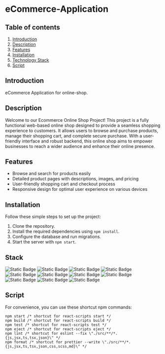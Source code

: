 # eCommerce-Application

## Table of contents
1. [Introduction](#introduction)
2. [Description](#description)
3. [Features](#features)
4. [Installation](#installation)
5. [Technology Stack](#stack)
6. [Script](#script)

## Introduction
eCommerce Application for online-shop.

## Description
Welcome to our Ecommerce Online Shop Project! This project is a fully functional web-based online shop designed to provide a seamless shopping experience to customers. It allows users to browse and purchase products, manage their shopping cart, and complete secure purchase. With a user-friendly interface and robust backend, this online shop aims to empower businesses to reach a wider audience and enhance their online presence.

## Features
- Browse and search for products easily
- Detailed product pages with descriptions, images, and pricing
- User-friendly shopping cart and checkout process
- Responsive design for optimal user experience on various devices

## Installation

Follow these simple steps to set up the project:
1. Clone the repository.
2. Install the required dependencies using `npm install`.
3. Configure the database and run migrations.
4. Start the server with `npm start`.

## Stack

![Static Badge](https://img.shields.io/badge/HTML-maker?color=%23f07e33)
![Static Badge](https://img.shields.io/badge/CSS%2FSASS-maker?color=%23eb13aa)
![Static Badge](https://img.shields.io/badge/Javascript-maker?color=%231580fc)
![Static Badge](https://img.shields.io/badge/React%20JS-maker?color=%239212fc)
![Static Badge](https://img.shields.io/badge/Typescript-maker?color=%2333f043)
![Static Badge](https://img.shields.io/badge/Webpack-maker?color=%232d49a3)
![Static Badge](https://img.shields.io/badge/ESlint-maker?color=%231ec0c5)
![Static Badge](https://img.shields.io/badge/Prettier-maker?color=%23cc330d)
![Static Badge](https://img.shields.io/badge/Husky-maker?color=%23a5005b)
![Static Badge](https://img.shields.io/badge/CommerceTools-maker)
![Static Badge](https://img.shields.io/badge/Jest-maker?color=%23411142)

## Script
For convenience, you can use these shortcut npm commands:

```
npm start /* shortcut for react-scripts start */
npm build /* shortcut for react-scripts build */
npm test /* shortcut for react-scripts test */
npm eject /* shortcut for react-scripts eject */
npm lint /* shortcut for eslint --fix \"./src/**/*.{js,jsx,ts,tsx,json}\" */
npm format /* shortcut for prettier --write \"./src/**/*.{js,jsx,ts,tsx,json,css,scss,md}\" */
```